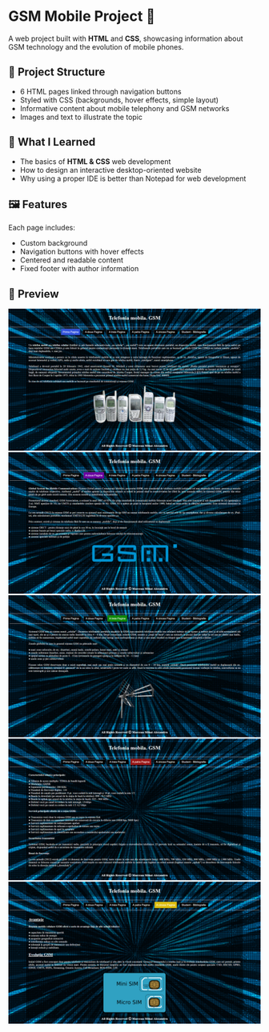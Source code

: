 # GSM Mobile Project 📱

A web project built with **HTML** and **CSS**, showcasing information about GSM technology and the evolution of mobile phones.

## 📂 Project Structure
- 6 HTML pages linked through navigation buttons  
- Styled with CSS (backgrounds, hover effects, simple layout)  
- Informative content about mobile telephony and GSM networks  
- Images and text to illustrate the topic  

## 🚀 What I Learned
- The basics of **HTML & CSS** web development  
- How to design an interactive desktop-oriented website  
- Why using a proper IDE is better than Notepad for web development  

## 🖼️ Features
Each page includes:
- Custom background  
- Navigation buttons with hover effects  
- Centered and readable content  
- Fixed footer with author information

## 📸 Preview
![Preview](./preview/gsm_1page.png)
![Preview](./preview/gsm_2page.png)
![Preview](./preview/gsm_3page.png)
![Preview](./preview/gsm_4page.png)
![Preview](./preview/gsm_5page.png)
